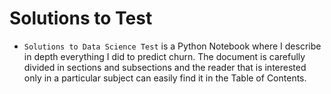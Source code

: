 # Solutions to Test

* `Solutions to Data Science Test` is a Python Notebook where I describe in depth everything I did to predict churn. The document is carefully divided in sections and subsections and the reader that is interested only in a particular subject can easily find it in the Table of Contents. 
